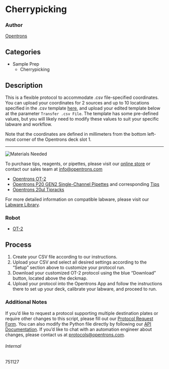 # Cherrypicking

### Author
[Opentrons](https://opentrons.com/)

## Categories
* Sample Prep
	* Cherrypicking

## Description

This is a flexible protocol to accommodate .csv file-specified coordinates. You can upload your coordinates for 2 sources and up to 10 locations specified in the .csv template [here](https://opentrons-protocol-library-website.s3.amazonaws.com/custom-README-images/751127/CSV+Template+-+Sheet1.csv), and upload your edited template below at the parameter `Transfer .csv File`. The template has some pre-defined values, but you will likely need to modify these values to suit your specific labware and workflow.

Note that the coordinates are defined in millimeters from the bottom left-most corner of the Opentrons deck slot 1.

---
![Materials Needed](https://s3.amazonaws.com/opentrons-protocol-library-website/custom-README-images/001-General+Headings/materials.png)

To purchase tips, reagents, or pipettes, please visit our [online store](https://shop.opentrons.com/) or contact our sales team at [info@opentrons.com](mailto:info@opentrons.com)

* [Opentrons OT-2](https://shop.opentrons.com/collections/ot-2-robot/products/ot-2)
* [Opentrons P20 GEN2 Single-Channel Pipettes](https://shop.opentrons.com/collections/ot-2-pipettes) and corresponding [Tips](https://shop.opentrons.com/collections/opentrons-tips)
* [Opentrons 20µl Tipracks](https://shop.opentrons.com/collections/opentrons-tips/products/opentrons-10ul-tips)

For more detailed information on compatible labware, please visit our [Labware Library](https://labware.opentrons.com/).


### Robot
* [OT-2](https://opentrons.com/ot-2)

## Process

1. Create your CSV file according to our instructions.
2. Upload your CSV and select all desired settings according to the “Setup” section above to customize your protocol run.
3. Download your customized OT-2 protocol using the blue “Download” button, located above the deckmap.
4. Upload your protocol into the Opentrons App and follow the instructions there to set up your deck, calibrate your labware, and proceed to run.

### Additional Notes

If you’d like to request a protocol supporting multiple destination plates or require other changes to this script, please fill out our [Protocol Request Form](https://opentrons-protocol-dev.paperform.co/). You can also modify the Python file directly by following our [API Documentation](https://docs.opentrons.com/v2/). If you’d like to chat with an automation engineer about changes, please contact us at [protocols@opentrons.com](mailto:protocols@opentrons.com).

###### Internal
751127
